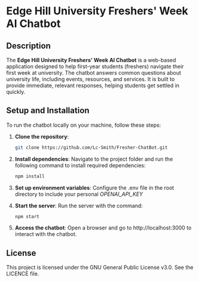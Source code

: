 # Edge Hill University Freshers' Week AI Chatbot

## Description

The **Edge Hill University Freshers' Week AI Chatbot** is a web-based application designed to help first-year students (freshers) navigate their first week at university. The chatbot answers common questions about university life, including events, resources, and services. It is built to provide immediate, relevant responses, helping students get settled in quickly.

## Setup and Installation

To run the chatbot locally on your machine, follow these steps:

1. **Clone the repository**:
   ```bash
   git clone https://github.com/Lc-Smith/Fresher-ChatBot.git
   ```

2. **Install dependencies**:
Navigate to the project folder and run the following command to install required dependencies:
   ```bash
   npm install
   ```

3. **Set up environment variables**:
Configure the .env file in the root directory to include your personal *OPENAI_API_KEY*

4. **Start the server**:
Run the server with the command:
   ```bash
   npm start
   ```

5. **Access the chatbot**:
Open a browser and go to http://localhost:3000 to interact with the chatbot.

## License
This project is licensed under the GNU General Public License v3.0. See the LICENCE file.